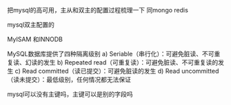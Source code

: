 把mysql的高可用，主从和双主的配置过程梳理一下    同mongo  redis

mysql双主配置的



MyISAM 和INNODB  



MySQL数据库提供了四种隔离级别
a) Seriable（串行化）：可避免脏读、不可重复读、幻读的发生
b) Repeated read（可重复读）：可避免脏读、不可重复读的发生
c) Read committed（读已提交）：可避免脏读的发生
d) Read uncommitted（读未提交）：最低级别，任何情况都无法保证





mysql可以没有主键吗，主键可以是别的字段吗